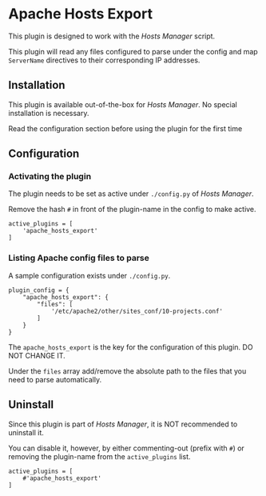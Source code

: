 # Apache Hosts Export
This plugin is designed to work with the _Hosts Manager_ script.

This plugin will read any files configured to parse under the config and map `ServerName` directives to their corresponding IP addresses.

## Installation
This plugin is available out-of-the-box for _Hosts Manager_. No special installation is necessary.

Read the configuration section before using the plugin for the first time

## Configuration

### Activating the plugin
The plugin needs to be set as active under `./config.py` of _Hosts Manager_.

Remove the hash `#` in front of the plugin-name in the config to make active.

```
active_plugins = [
    'apache_hosts_export'
]
```

### Listing Apache config files to parse
A sample configuration exists under `./config.py`.

```
plugin_config = {
    "apache_hosts_export": {
        "files": [
            '/etc/apache2/other/sites_conf/10-projects.conf'
        ]
    }
}
```

The `apache_hosts_export` is the key for the configuration of this plugin. DO NOT CHANGE IT.

Under the `files` array add/remove the absolute path to the files that you need to parse automatically.

## Uninstall
Since this plugin is part of _Hosts Manager_, it is NOT recommended to uninstall it.

You can disable it, however, by either commenting-out (prefix with `#`) or removing the plugin-name from the `active_plugins` list.

```
active_plugins = [
    #'apache_hosts_export'
]
```
